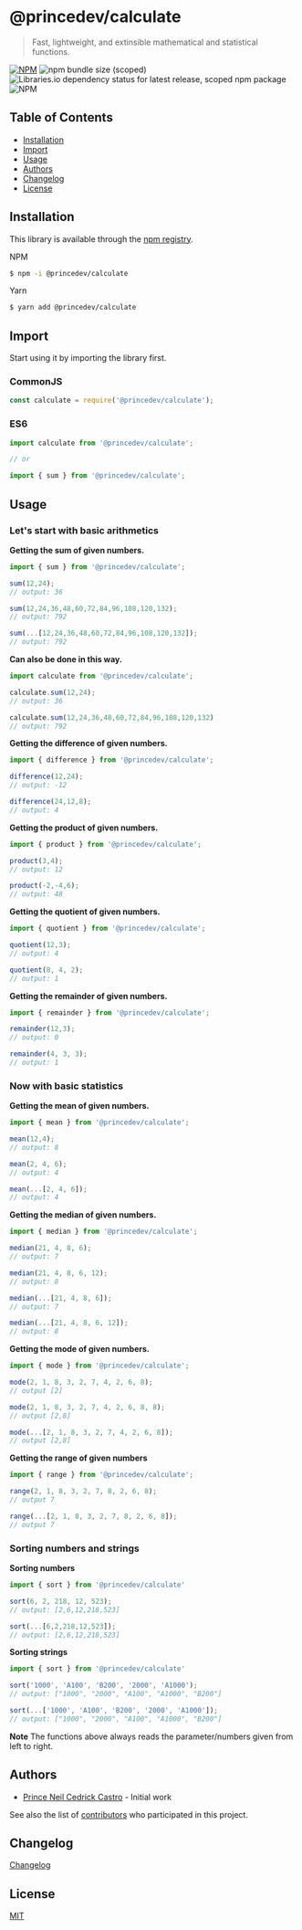# @princedev/calculate
> Fast, lightweight, and extinsible mathematical and statistical functions.

[![NPM](https://img.shields.io/npm/v/@princedev/calculate.svg)](https://www.npmjs.com/package/@princedev/calculate)
![npm bundle size (scoped)](https://img.shields.io/bundlephobia/min/@princedev/calculate)
![Libraries.io dependency status for latest release, scoped npm package](https://img.shields.io/librariesio/release/npm/@princedev/calculate)
![NPM](https://img.shields.io/npm/l/@princedev/calculate)

## Table of Contents
 - [Installation](#installation)
 - [Import](#import)
 - [Usage](#usage)
 - [Authors](#authors)
 - [Changelog](#changelog)
 - [License](#license)

<!-- toc -->

## Installation

This library is available through the [npm registry](https://www.npmjs.com/).

NPM
```bash
$ npm -i @princedev/calculate
```

Yarn
```bash
$ yarn add @princedev/calculate
```

## Import

Start using it by importing the library first.

### CommonJS
```javascript
const calculate = require('@princedev/calculate');
```

### ES6
```javascript
import calculate from '@princedev/calculate';

// or

import { sum } from '@princedev/calculate';
```

## Usage

### Let's start with basic arithmetics

**Getting the sum of given numbers.**
```javascript
import { sum } from '@princedev/calculate';

sum(12,24);
// output: 36

sum(12,24,36,48,60,72,84,96,108,120,132);
// output: 792

sum(...[12,24,36,48,60,72,84,96,108,120,132]);
// output: 792
```

**Can also be done in this way.**
```javascript
import calculate from '@princedev/calculate';

calculate.sum(12,24);
// output: 36

calculate.sum(12,24,36,48,60,72,84,96,108,120,132)
// output: 792
```

**Getting the difference of given numbers.**
```javascript
import { difference } from '@princedev/calculate';

difference(12,24);
// output: -12

difference(24,12,8);
// output: 4
```

**Getting the product of given numbers.**
```javascript
import { product } from '@princedev/calculate';

product(3,4);
// output: 12

product(-2,-4,6);
// output: 48
```

**Getting the quotient of given numbers.**
```javascript
import { quotient } from '@princedev/calculate';

quotient(12,3);
// output: 4

quotient(8, 4, 2);
// output: 1
```

**Getting the remainder of given numbers.**
```javascript
import { remainder } from '@princedev/calculate';

remainder(12,3);
// output: 0

remainder(4, 3, 3);
// output: 1
```

### Now with basic statistics

**Getting the mean of given numbers.**
```javascript
import { mean } from '@princedev/calculate';

mean(12,4);
// output: 8

mean(2, 4, 6);
// output: 4

mean(...[2, 4, 6]);
// output: 4
```

**Getting the median of given numbers.**
```javascript
import { median } from '@princedev/calculate';

median(21, 4, 8, 6);
// output: 7

median(21, 4, 8, 6, 12);
// output: 8

median(...[21, 4, 8, 6]);
// output: 7

median(...[21, 4, 8, 6, 12]);
// output: 8
```

**Getting the mode of given numbers.**
```javascript
import { mode } from '@princedev/calculate';

mode(2, 1, 8, 3, 2, 7, 4, 2, 6, 8);
// output [2]

mode(2, 1, 8, 3, 2, 7, 4, 2, 6, 8, 8);
// output [2,8]

mode(...[2, 1, 8, 3, 2, 7, 4, 2, 6, 8]);
// output [2,8]
```

**Getting the range of given numbers**
```javascript
import { range } from '@princedev/calculate';

range(2, 1, 8, 3, 2, 7, 8, 2, 6, 8);
// output 7

range(...[2, 1, 8, 3, 2, 7, 8, 2, 6, 8]);
// output 7
```

### Sorting numbers and strings

**Sorting numbers**
```javascript
import { sort } from '@princedev/calculate'

sort(6, 2, 218, 12, 523);
// output: [2,6,12,218,523]

sort(...[6,2,218,12,523]);
// output: [2,6,12,218,523]
```

**Sorting strings**
```javascript
import { sort } from '@princedev/calculate'

sort('1000', 'A100', 'B200', '2000', 'A1000');
// output: ["1000", "2000", "A100", "A1000", "B200"]

sort(...['1000', 'A100', 'B200', '2000', 'A1000']);
// output: ["1000", "2000", "A100", "A1000", "B200"]
```

**Note** The functions above always reads the parameter/numbers given from left to right.

## Authors

- [Prince Neil Cedrick Castro](https://github.com/git-ced/) - Initial work

See also the list of [contributors](https://github.com/git-ced/calculate/contributors) who participated in this project.

## Changelog

[Changelog](https://github.com/git-ced/calculate/releases)

## License

  [MIT](LICENSE)
